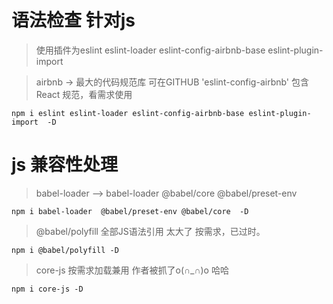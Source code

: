 # 语法检查 针对js 

>  使用插件为eslint eslint-loader eslint-config-airbnb-base eslint-plugin-import

>  airbnb ->  最大的代码规范库  可在GITHUB   'eslint-config-airbnb' 包含React 规范，看需求使用


` npm i eslint eslint-loader eslint-config-airbnb-base eslint-plugin-import  -D `

# js 兼容性处理

> babel-loader --> babel-loader  @babel/core  @babel/preset-env

` npm i babel-loader  @babel/preset-env @babel/core  -D `


> @babel/polyfill 全部JS语法引用 太大了 按需求，已过时。

` npm i @babel/polyfill -D `

> core-js 按需求加载兼用  作者被抓了o(∩_∩)o 哈哈

` npm i core-js -D `